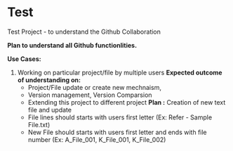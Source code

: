 # Test
Test Project - to understand the Github Collaboration 

**Plan to understand all Github functionlities.**
  
**Use Cases:**
1. Working on particular project/file by multiple users
   **Expected outcome of understanding on:** 
     - Project/File update or create new mechnaism, 
     - Version management, Version Comparsion
     - Extending this project to different project
   **Plan :**
     Creation of new text file and update
     - File lines should starts with users first letter (Ex: Refer - Sample File.txt)
     - New File should starts with users first letter and ends with file number (Ex: A_File_001, K_File_001, K_File_002)


